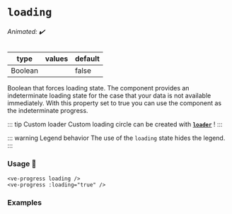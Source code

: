 # `loading`

###### Animated: ✔️

| type      | values | default |
| --------- | ------ | ------- |
| Boolean   |        | false   |

Boolean that forces loading state. The component provides an indeterminate loading state for the case that your data is 
not available immediately. With this property set to true you can use the component as the indeterminate progress.

::: tip Custom loader
Custom loading circle can be created with **[`loader`](./loader.md)** !
:::

::: warning Legend behavior
The use of the `loading` state hides the legend.
:::

### Usage 📜

```vue
<ve-progress loading />
<ve-progress :loading="true" />
```

### Examples

<example-container preselectedState="Loading">
<template #default="{ loading, progress, slider, noData, determinate }">
<v-e-p class="mr-2" size="160" :progress="progress" :loading="loading" :no-data="noData" :determinate="determinate"></v-e-p>
</template>
<template #code="{ loading, progress }">
<CodeGroup>
<CodeGroupItem >

```vue:no-v-pre
<template>
  <ve-progress :progress="{{ progress }}" :loading="{{ loading }}"/>
</template>
```

</CodeGroupItem>
</CodeGroup>
</template>
</example-container>
